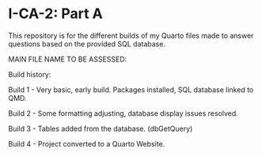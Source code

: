 # I-CA-2: Part A
This repository is for the different builds of my Quarto files made to answer questions based on the provided SQL database.

MAIN FILE NAME TO BE ASSESSED:

Build history:

Build 1 - Very basic, early build. Packages installed, SQL database linked to QMD.

Build 2 - Some formatting adjusting, database display issues resolved.

Build 3 - Tables added from the database. (dbGetQuery)

Build 4 - Project converted to a Quarto Website.
